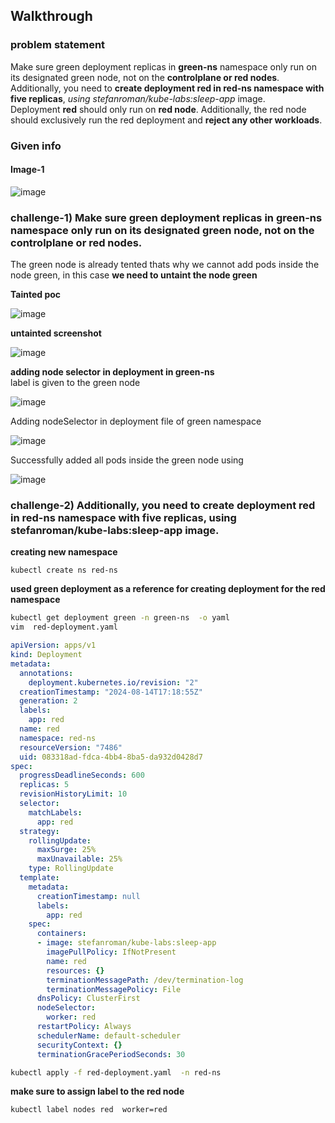 ## Walkthrough   

### problem statement  
Make sure green deployment replicas in **green-ns** namespace only run on its designated green node, not on the **controlplane or red nodes**. </br> 
Additionally, you need to **create deployment red in red-ns namespace with five replicas**, _using stefanroman/kube-labs:sleep-app_ image. </br>
Deployment **red** should only run on **red node**. Additionally, the red node should exclusively run the red deployment and **reject any other workloads**. </br>   

### Given info   
#### Image-1  
![image](https://github.com/user-attachments/assets/54a9c807-01bd-4717-9a29-cf238e2f0722)


### challenge-1) Make sure green deployment replicas in green-ns namespace only run on its designated green node, not on the controlplane or red nodes.   
The green node is already tented thats why we cannot add pods inside the node green, in this case **we need to untaint the node green**

__Tainted poc__

![image](https://github.com/user-attachments/assets/93a661b4-6217-4cf7-818c-c3f63f4e77c1)  

__untainted screenshot__  

![image](https://github.com/user-attachments/assets/94ba9528-3ab5-4b53-a95f-77ec030f5ea2)   

__adding node selector in deployment in green-ns__   
label  is given  to the green node  </br>   

![image](https://github.com/user-attachments/assets/5859efba-fcdb-4910-be4a-cc486037c242)   

Adding nodeSelector in  deployment file of green namespace  

![image](https://github.com/user-attachments/assets/36cc7b9f-fa24-45cc-a3fb-37f040f677d2)

Successfully added all pods inside the green node using 

![image](https://github.com/user-attachments/assets/8aade13d-ed7a-46b1-824b-7b26c6db7274)


### challenge-2) Additionally, you need to create deployment red in red-ns namespace with five replicas, using stefanroman/kube-labs:sleep-app image.   

__creating new namespace__  
```
kubectl create ns red-ns
```
__used green deployment as a reference for creating deployment for the red namespace__  

```bash
kubectl get deployment green -n green-ns  -o yaml
vim  red-deployment.yaml  
```

```yaml
apiVersion: apps/v1
kind: Deployment
metadata:
  annotations:
    deployment.kubernetes.io/revision: "2"
  creationTimestamp: "2024-08-14T17:18:55Z"
  generation: 2
  labels:
    app: red
  name: red
  namespace: red-ns
  resourceVersion: "7486"
  uid: 083318ad-fdca-4bb4-8ba5-da932d0428d7
spec:
  progressDeadlineSeconds: 600
  replicas: 5
  revisionHistoryLimit: 10
  selector:
    matchLabels:
      app: red
  strategy:
    rollingUpdate:
      maxSurge: 25%
      maxUnavailable: 25%
    type: RollingUpdate
  template:
    metadata:
      creationTimestamp: null
      labels:
        app: red
    spec:
      containers:
      - image: stefanroman/kube-labs:sleep-app
        imagePullPolicy: IfNotPresent
        name: red
        resources: {}
        terminationMessagePath: /dev/termination-log
        terminationMessagePolicy: File
      dnsPolicy: ClusterFirst
      nodeSelector:
        worker: red
      restartPolicy: Always
      schedulerName: default-scheduler
      securityContext: {}
      terminationGracePeriodSeconds: 30
```  

```bash
kubectl apply -f red-deployment.yaml  -n red-ns  
```  

__make sure to assign label to the red node__  

```
kubectl label nodes red  worker=red
```







